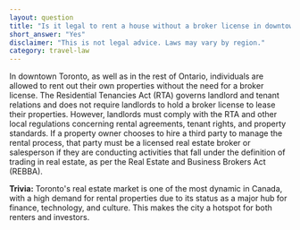 ```yaml
---
layout: question
title: "Is it legal to rent a house without a broker license in downtown Toronto?"
short_answer: "Yes"
disclaimer: "This is not legal advice. Laws may vary by region."
category: travel-law
---
```

In downtown Toronto, as well as in the rest of Ontario, individuals are allowed to rent out their own properties without the need for a broker license. The Residential Tenancies Act (RTA) governs landlord and tenant relations and does not require landlords to hold a broker license to lease their properties. However, landlords must comply with the RTA and other local regulations concerning rental agreements, tenant rights, and property standards. If a property owner chooses to hire a third party to manage the rental process, that party must be a licensed real estate broker or salesperson if they are conducting activities that fall under the definition of trading in real estate, as per the Real Estate and Business Brokers Act (REBBA).

**Trivia:** Toronto's real estate market is one of the most dynamic in Canada, with a high demand for rental properties due to its status as a major hub for finance, technology, and culture. This makes the city a hotspot for both renters and investors.
